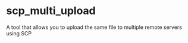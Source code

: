 # scp_multi_upload
A tool that allows you to upload the same file to multiple remote servers using SCP
